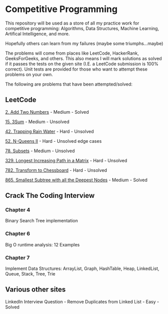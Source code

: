 # Competitive Programming 

This repository will be used as a store of all my practice work for competitive programming: Algorithms, Data Structures, 
Machine Learning, Artifical Intelligence, and more. 

Hopefully others can learn from my failures (maybe some triumphs...maybe)

The problems will come from places like LeetCode, HackerRank, GeeksForGeeks, and others. This also means I will mark solutions as solved if it passes the tests on the given site (I.E. a LeetCode submission is 100% correct). Unit tests are provided for those who want to attempt these problems on your own.

The following are problems that have been attempted/solved: 

## LeetCode 
[2. Add Two Numbers](https://leetcode.com/problems/add-two-numbers/description/) - Medium - Solved 

[15. 3Sum](https://leetcode.com/problems/3sum/description/) - Medium - Unsolved

[42. Trapping Rain Water](https://leetcode.com/problems/trapping-rain-water/description/) - Hard - Unsolved

[52. N-Queens II](https://leetcode.com/problems/n-queens-ii/description/) - Hard - Unsolved edge cases

[78. Subsets](https://leetcode.com/problems/subsets/description/) - Medium - Unsolved

[329. Longest Increasing Path in a Matrix](https://leetcode.com/problems/longest-increasing-path-in-a-matrix/description/) - Hard - Unsolved

[782. Transform to Chessboard](https://leetcode.com/problems/transform-to-chessboard/description/) - Hard - Unsolved

[865. Smallest Subtree with all the Deepest Nodes](https://leetcode.com/problems/smallest-subtree-with-all-the-deepest-nodes/description/) - Medium - Solved

## Crack The Coding Interview

### Chapter 4

Binary Search Tree implementation

### Chapter 6 

Big O runtime analysis: 12 Examples

### Chapter 7

Implement Data Structures: ArrayList, Graph, HashTable, Heap, LinkedList, Queue, Stack, Tree, Trie

## Various other sites

LinkedIn Interview Question - Remove Duplicates from Linked List - Easy - Solved
